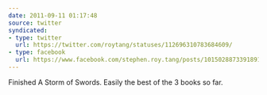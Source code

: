 ```yaml
---
date: 2011-09-11 01:17:48
source: twitter
syndicated:
- type: twitter
  url: https://twitter.com/roytang/statuses/112696310783684609/
- type: facebook
  url: https://www.facebook.com/stephen.roy.tang/posts/10150288733918912
---
```


Finished A Storm of Swords. Easily the best of the 3 books so far.